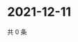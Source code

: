 # 2021-12-11

共 0 条

<!-- BEGIN WEIBO -->
<!-- 最后更新时间 Sat Dec 11 2021 19:07:32 GMT+0800 (China Standard Time) -->

<!-- END WEIBO -->
